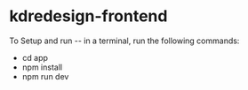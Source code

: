# kdredesign-frontend

To Setup and run -- in a terminal, run the following commands:
- cd app
- npm install
- npm run dev
